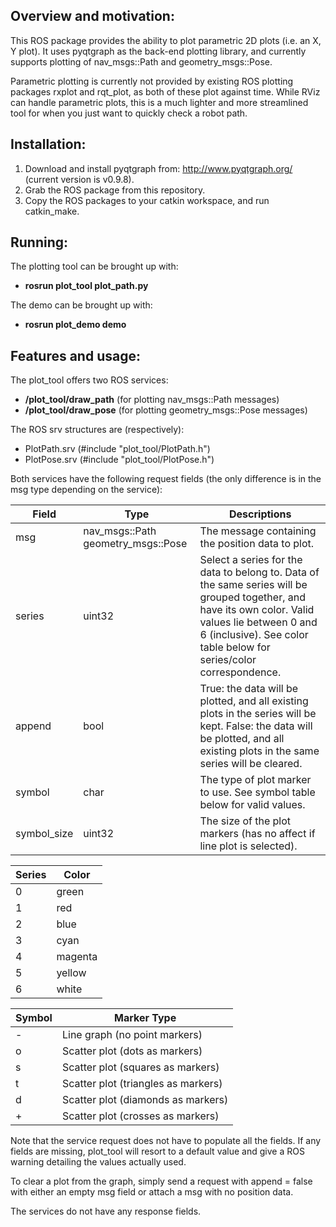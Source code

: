 ## Overview and motivation:

This ROS package provides the ability to plot parametric 2D plots (i.e. an X, Y plot). It uses pyqtgraph as the back-end plotting library, and currently supports plotting of nav_msgs::Path and geometry_msgs::Pose.

Parametric plotting is currently not provided by existing ROS plotting packages rxplot and rqt_plot, as both of these plot against time. While RViz can handle parametric plots, this is a much lighter and more streamlined tool for when you just want to quickly check a robot path.

## Installation:

1. Download and install pyqtgraph from: http://www.pyqtgraph.org/ (current version is v0.9.8).
2. Grab the ROS package from this repository.
3. Copy the ROS packages to your catkin workspace, and run catkin_make.

## Running:

The plotting tool can be brought up with:

- **rosrun plot_tool plot_path.py**

The demo can be brought up with:

- **rosrun plot_demo demo**

## Features and usage:

The plot_tool offers two ROS services:

- **/plot_tool/draw_path** (for plotting nav_msgs::Path messages)
- **/plot_tool/draw_pose** (for plotting geometry_msgs::Pose messages)

The ROS srv structures are (respectively):

- PlotPath.srv (#include "plot_tool/PlotPath.h")
- PlotPose.srv (#include "plot_tool/PlotPose.h")

Both services have the following request fields (the only difference is in the msg type depending on the service):

| Field | Type | Descriptions |
--------|------|--------------|
|msg	| nav\_msgs::Path  geometry\_msgs::Pose | The message containing the position data to plot. |
|series	| uint32 | Select a series for the data to belong to. Data of the same series will be grouped together, and have its own color. Valid values lie between 0 and 6 (inclusive). See color table below for series/color correspondence. |
|append	| bool | True: the data will be plotted, and all existing plots in the series will be kept. False: the data will be plotted, and all existing plots in the same series will be cleared. |
|symbol	| char | The type of plot marker to use. See symbol table below for valid values. |
|symbol_size | uint32 | The size of the plot markers (has no affect if line plot is selected). |

|Series|Color|
|------|--------|
|0	 |  	green |
|1	 |  	red |
|2   |		blue |
|3	 |   	cyan |
|4	 |   	magenta |
|5	 |   	yellow |
|6	 |   	white |

|Symbol	| Marker Type |
|-------|-------------|
|-		|		Line graph (no point markers) |
|o		|		Scatter plot (dots as markers)|
|s		|		Scatter plot (squares as markers) |
|t		|		Scatter plot (triangles as markers) |
|d		|		Scatter plot (diamonds as markers) |
|+		|		Scatter plot (crosses as markers) |

Note that the service request does not have to populate all the fields. If any fields are missing, plot_tool will resort to a default value and give a ROS warning detailing the values actually used.

To clear a plot from the graph, simply send a request with append = false with either an empty msg field or attach a msg with no position data.

The services do not have any response fields.
